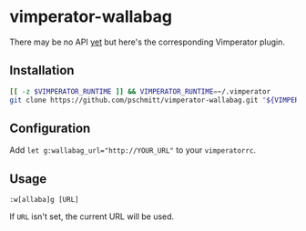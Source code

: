 # vimperator-wallabag

There may be no API [yet](https://github.com/wallabag/wallabag/issues/414) but here's the corresponding Vimperator plugin.

## Installation

```bash
[[ -z $VIMPERATOR_RUNTIME ]] && VIMPERATOR_RUNTIME=~/.vimperator
git clone https://github.com/pschmitt/vimperator-wallabag.git "${VIMPERATOR_RUNTIME}/plugin/vimperator-wallabag"
```

## Configuration

Add `let g:wallabag_url="http://YOUR_URL"` to your `vimperatorrc`.

## Usage

`:w[allaba]g [URL]`

If `URL` isn't set, the current URL will be used.
